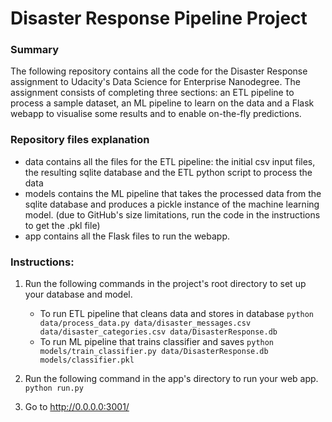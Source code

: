 # Disaster Response Pipeline Project

### Summary
The following repository contains all the code for the Disaster Response assignment to Udacity's Data Science for Enterprise Nanodegree. The assignment consists of completing three sections: an ETL pipeline to process a sample dataset, an ML pipeline to learn on the data and a Flask webapp to visualise some results and to enable on-the-fly predictions.

### Repository files explanation
- data contains all the files for the ETL pipeline: the initial csv input files, the resulting sqlite database and the ETL python script to process the data
- models contains the ML pipeline that takes the processed data from the sqlite database and produces a pickle instance of the machine learning model. (due to GitHub's size limitations, run the code in the instructions to get the .pkl file)
- app contains all the Flask files to run the webapp. 

### Instructions:
1. Run the following commands in the project's root directory to set up your database and model.

    - To run ETL pipeline that cleans data and stores in database
        `python data/process_data.py data/disaster_messages.csv data/disaster_categories.csv data/DisasterResponse.db`
    - To run ML pipeline that trains classifier and saves
        `python models/train_classifier.py data/DisasterResponse.db models/classifier.pkl`

2. Run the following command in the app's directory to run your web app.
    `python run.py`

3. Go to http://0.0.0.0:3001/
